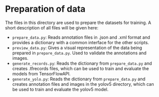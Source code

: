 # Preparation of data

The files in this directory are used to prepare the datasets for training. A short description of all files will be given here:

- `prepare_data.py`: Reads annotation files in .json and .xml format and provides a dictionary with a common interface for the other scripts.
- `preview_data.py`: Gives a visual representation of the data being prepared in `prepare_data.py`. Used to validate the annotations and images.
- `generate_records.py`: Reads the dictionary from `prepare_data.py` and creates .tfrecords files, which can be used to train and evaluate the models from TensorFlowAPI.
- `generate_yolo.py`: Reads the dictionary from `prepare_data.py` and creates annotation files and images in the yolov5 directory, which can be used to train and evaluate the yolov5 model.


